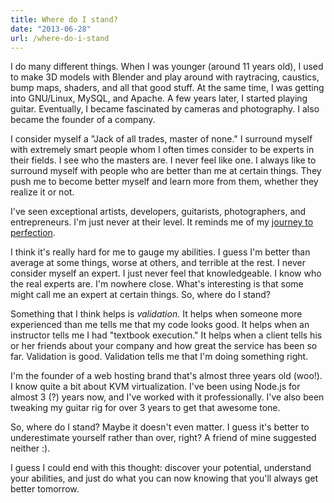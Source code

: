 ```yaml
---
title: Where do I stand?
date: "2013-06-28"
url: /where-do-i-stand
---
```



I do many different things. When I was younger (around 11 years old), I used to make 3D models with Blender and play around with raytracing, caustics, bump maps, shaders, and all that good stuff. At the same time, I was getting into GNU/Linux, MySQL, and Apache. A few years later, I started playing guitar. Eventually, I became fascinated by cameras and photography. I also became the founder of a company.

I consider myself a "Jack of all trades, master of none." I surround myself with extremely smart people whom I often times consider to be experts in their fields. I see who the masters are. I never feel like one. I always like to surround myself with people who are better than me at certain things. They push me to become better myself and learn more from them, whether they realize it or not.

I've seen exceptional artists, developers, guitarists, photographers, and entrepreneurs. I'm just never at their level. It reminds me of my [journey to perfection](https://misfra.me/the-journey-to-perfection).

I think it's really hard for me to gauge my abilities. I guess I'm better than average at some things, worse at others, and terrible at the rest. I never consider myself an expert. I just never feel that knowledgeable. I know who the real experts are. I'm nowhere close. What's interesting is that some might call me an expert at certain things. So, where do I stand?

Something that I think helps is *validation.* It helps when someone more experienced than me tells me that my code looks good. It helps when an instructor tells me I had "textbook execution." It helps when a client tells his or her friends about your company and how great the service has been so far. Validation is good. Validation tells me that I'm doing something right.

I'm the founder of a web hosting brand that's almost three years old (woo!). I know quite a bit about KVM virtualization. I've been using Node.js for almost 3 (?) years now, and I've worked with it professionally. I've also been tweaking my guitar rig for over 3 years to get that awesome tone.

So, where do I stand? Maybe it doesn't even matter. I guess it's better to underestimate yourself rather than over, right? A friend of mine suggested neither :).

I guess I could end with this thought: discover your potential, understand your abilities, and just do what you can now knowing that you'll always get better tomorrow.

